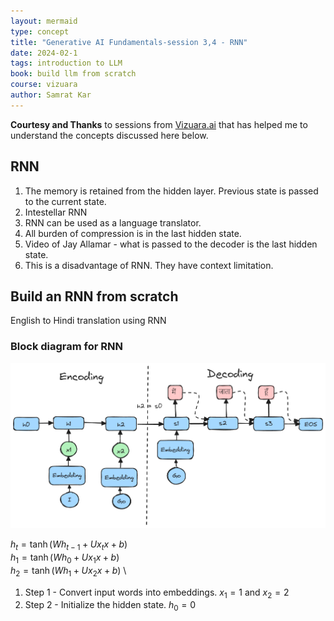 ```yaml
---
layout: mermaid
type: concept 
title: "Generative AI Fundamentals-session 3,4 - RNN"
date: 2024-02-1
tags: introduction to LLM
book: build llm from scratch
course: vizuara
author: Samrat Kar
---
```


**Courtesy and Thanks** to sessions from [Vizuara.ai](https://vizuara.ai) that has helped me to understand the concepts discussed here below. 

## RNN

1. The memory is retained from the hidden layer. Previous state is passed to the current state.
2. Intestellar RNN 
3. RNN can be used as a language translator.
4. All burden of compression is in the last hidden state.
5. Video of Jay Allamar - what is passed to the decoder is the last hidden state.
6. This is a disadvantage of RNN. They have context limitation.

## Build an RNN from scratch

English to Hindi translation using RNN

### Block diagram for RNN


![alt text](../../../../../images/vizuara/rnn-data-flow.png)

$h_t = \tanh(Wh_{t-1} + Ux_{t}x + b)$ \
$h_1 = \tanh(Wh_{0} + Ux_{1}x + b)$ \
$h_2 = \tanh(Wh_{1} + Ux_{2}x + b)$ \

1. Step 1 - Convert input words into embeddings. $x_1 = 1$ and $x_2 = 2$
2. Step 2 - Initialize the hidden state. $h_0 = 0$